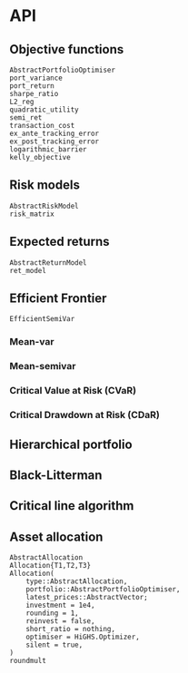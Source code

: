 # API

## Objective functions

```@docs
AbstractPortfolioOptimiser
port_variance
port_return
sharpe_ratio
L2_reg
quadratic_utility
semi_ret
transaction_cost
ex_ante_tracking_error
ex_post_tracking_error
logarithmic_barrier
kelly_objective
```

## Risk models

```@docs
AbstractRiskModel
risk_matrix
```

## Expected returns

```@docs
AbstractReturnModel
ret_model
```

## Efficient Frontier
```@docs
EfficientSemiVar
```

### Mean-var

### Mean-semivar

### Critical Value at Risk (CVaR)

### Critical Drawdown at Risk (CDaR)

## Hierarchical portfolio

## Black-Litterman

## Critical line algorithm

## Asset allocation

```@docs
AbstractAllocation
Allocation{T1,T2,T3}
Allocation(
    type::AbstractAllocation,
    portfolio::AbstractPortfolioOptimiser,
    latest_prices::AbstractVector;
    investment = 1e4,
    rounding = 1,
    reinvest = false,
    short_ratio = nothing,
    optimiser = HiGHS.Optimizer,
    silent = true,
)
roundmult
```
